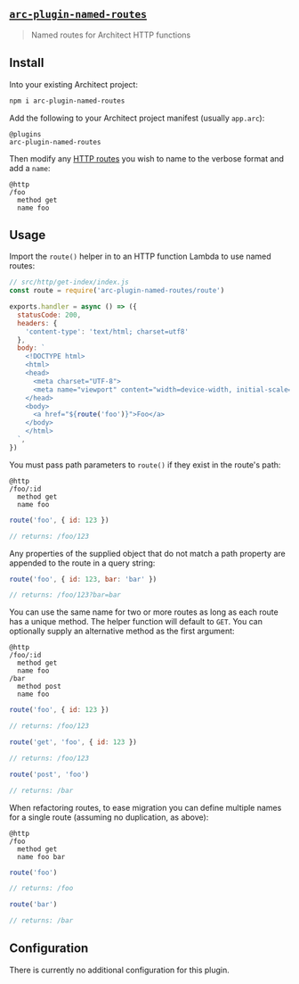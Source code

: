 ## [`arc-plugin-named-routes`](https://www.npmjs.com/package/arc-plugin-named-routes)

> Named routes for Architect HTTP functions

## Install

Into your existing Architect project:

```sh
npm i arc-plugin-named-routes
```

Add the following to your Architect project manifest (usually `app.arc`):

```arc
@plugins
arc-plugin-named-routes
```

Then modify any [HTTP routes](https://arc.codes/docs/en/reference/project-manifest/http) you wish to name to the verbose format and add a `name`:

```arc
@http
/foo
  method get
  name foo
```

## Usage

Import the `route()` helper in to an HTTP function Lambda to use named routes:

```js
// src/http/get-index/index.js
const route = require('arc-plugin-named-routes/route')

exports.handler = async () => ({
  statusCode: 200,
  headers: {
    'content-type': 'text/html; charset=utf8'
  },
  body: `
    <!DOCTYPE html>
    <html>
    <head>
      <meta charset="UTF-8">
      <meta name="viewport" content="width=device-width, initial-scale=1.0">
    </head>
    <body>
      <a href="${route('foo')}">Foo</a>
    </body>
    </html>
  `,
})
```

You must pass path parameters to `route()` if they exist in the route's path:

```arc
@http
/foo/:id
  method get
  name foo
```

```js
route('foo', { id: 123 })

// returns: /foo/123
```

Any properties of the supplied object that do not match a path property are appended to the route in a query string:

```js
route('foo', { id: 123, bar: 'bar' })

// returns: /foo/123?bar=bar
```

You can use the same name for two or more routes as long as each route has a unique method. The helper function will default to `GET`. You can optionally supply an alternative method as the first argument:

```arc
@http
/foo/:id
  method get
  name foo
/bar
  method post
  name foo
```

```js
route('foo', { id: 123 })

// returns: /foo/123

route('get', 'foo', { id: 123 })

// returns: /foo/123

route('post', 'foo')

// returns: /bar
```

When refactoring routes, to ease migration you can define multiple names for a single route (assuming no duplication, as above):

```arc
@http
/foo
  method get
  name foo bar
```

```js
route('foo')

// returns: /foo

route('bar')

// returns: /bar
```

## Configuration

There is currently no additional configuration for this plugin.
